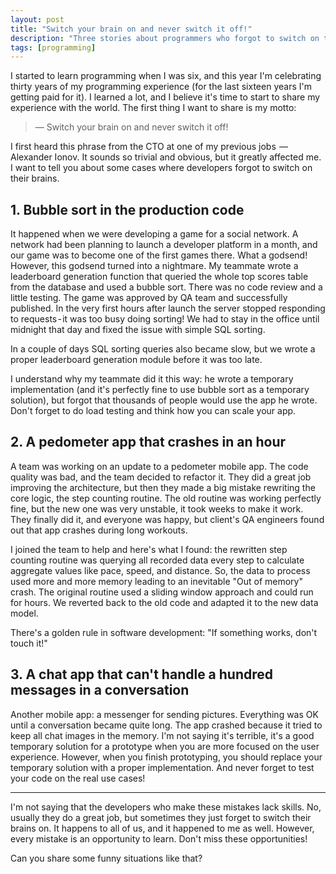 ```yaml
---
layout: post
title: "Switch your brain on and never switch it off!"
description: "Three stories about programmers who forgot to switch on they brain."
tags: [programming]
---
```


I started to learn programming when I was six, and this year I'm celebrating thirty years of my programming experience (for the last sixteen years I'm getting paid for it). I learned a lot, and I believe it's time to start to share my experience with the world. The first thing I want to share is my motto:

> — Switch your brain on and never switch it off!

I first heard this phrase from the CTO at one of my previous jobs  —  Alexander Ionov. It sounds so trivial and obvious, but it greatly affected me. I want to tell you about some cases where developers forgot to switch on their brains.

## 1. Bubble sort in the production code

It happened when we were developing a game for a social network. A network had been planning to launch a developer platform in a month, and our game was to become one of the first games there. What a godsend! However, this godsend turned into a nightmare. My teammate wrote a leaderboard generation function that queried the whole top scores table from the database and used a bubble sort. There was no code review and a little testing. The game was approved by QA team and successfully published. In the very first hours after launch the server stopped responding to requests - it was too busy doing sorting! We had to stay in the office until midnight that day and fixed the issue with simple SQL sorting.

In a couple of days SQL sorting queries also became slow, but we wrote a proper leaderboard generation module before it was too late.

I understand why my teammate did it this way: he wrote a temporary implementation (and it's perfectly fine to use bubble sort as a temporary solution), but forgot that thousands of people would use the app he wrote. Don't forget to do load testing and think how you can scale your app.

## 2. A pedometer app that crashes in an hour

A team was working on an update to a pedometer mobile app. The code quality was bad, and the team decided to refactor it. They did a great job improving the architecture, but then they made a big mistake rewriting the core logic, the step counting routine. The old routine was working perfectly fine, but the new one was very unstable, it took weeks to make it work. They finally did it, and everyone was happy, but client's QA engineers found out that app crashes during long workouts.

I joined the team to help and here's what I found: the rewritten step counting routine was querying all recorded data every step to calculate aggregate values like pace, speed, and distance. So, the data to process used more and more memory leading to an inevitable "Out of memory" crash. The original routine used a sliding window approach and could run for hours. We reverted back to the old code and adapted it to the new data model.

There's a golden rule in software development: "If something works, don't touch it!"

## 3. A chat app that can't handle a hundred messages in a conversation

Another mobile app: a messenger for sending pictures. Everything was OK until a conversation became quite long. The app crashed because it tried to keep all chat images in the memory. I'm not saying it's terrible, it's a good temporary solution for a prototype when you are more focused on the user experience. However, when you finish prototyping, you should replace your temporary solution with a proper implementation. And never forget to test your code on the real use cases!

----

I'm not saying that the developers who make these mistakes lack skills. No, usually they do a great job, but sometimes they just forget to switch their brains on. It happens to all of us, and it happened to me as well. However, every mistake is an opportunity to learn. Don't miss these opportunities!

Can you share some funny situations like that?